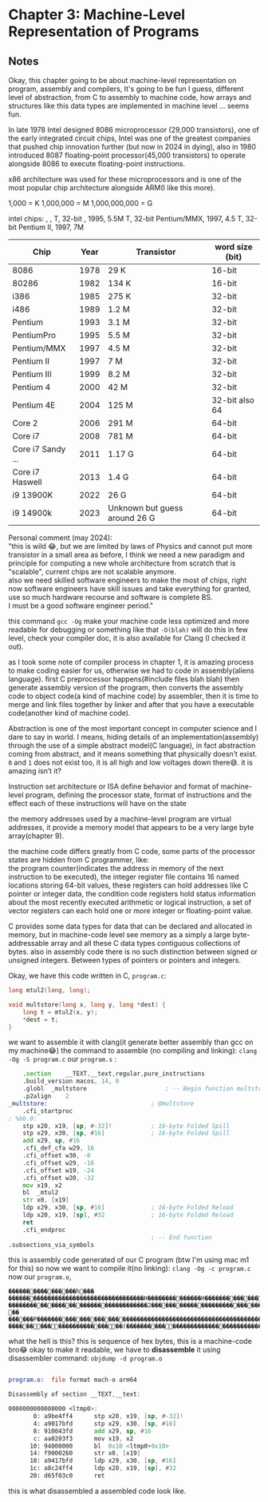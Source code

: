 # Chapter 3: Machine-Level Representation of Programs


## Notes

Okay, this chapter going to be about machine-level representation on program, assembly and compilers, It's going to be fun I guess, different level of abstraction, from C to assembly to machine code, how arrays and structures like this data types are implemented in machine level ... seems fun.

In late 1978 Intel designed 8086 microprocessor (29,000 transistors), one of the early integrated circuit chips, Intel was one of the greatest companies that pushed chip innovation further (but now in 2024 in dying), also in 1980 introduced 8087 floating-point processor(45,000 transistors) to operate alongside 8086 to execute floating-point instructions.

x86 architecture was used for these microprocessors and is one of the most popular chip architecture alongside ARM(I like this more).

1,000 = K
1,000,000 = M
1,000,000,000 = G

intel chips: 
, ,  T, 32-bit
, 1995, 5.5M T, 32-bit
Pentium/MMX, 1997, 4.5 T, 32-bit
Pentium II, 1997, 7M 

| Chip              | Year | Transistor                    | word size (bit) |
| ----------------- | ---- | ----------------------------- | --------------- |
| 8086              | 1978 | 29 K                          | 16-bit          |
| 80286             | 1982 | 134 K                         | 16-bit          |
| i386              | 1985 | 275 K                         | 32-bit          |
| i486              | 1989 | 1.2 M                         | 32-bit          |
| Pentium           | 1993 | 3.1 M                         | 32-bit          |
| PentiumPro        | 1995 | 5.5 M                         | 32-bit          |
| Pentium/MMX       | 1997 | 4.5 M                         | 32-bit          |
| Pentium II        | 1997 | 7 M                           | 32-bit          |
| Pentium III       | 1999 | 8.2 M                         | 32-bit          |
| Pentium 4         | 2000 | 42 M                          | 32-bit          |
| Pentium 4E        | 2004 | 125 M                         | 32-bit also 64  |
| Core 2            | 2006 | 291 M                         | 64-bit          |
| Core i7           | 2008 | 781 M                         | 64-bit          |
| Core i7 Sandy ... | 2011 | 1.17 G                        | 64-bit          |
| Core i7 Haswell   | 2013 | 1.4 G                         | 64-bit          |
| i9 13900K         | 2022 | 26 G                          | 64-bit          |
| i9 14900k         | 2023 | Unknown but guess around 26 G | 64-bit          |

Personal comment (may 2024):  
"this is wild 😂, but we are limited by laws of Physics and cannot put more transistor in a small area as before, I think we need a new paradigm and principle for computing a new whole architecture from scratch that is "scalable", current chips are not scalable anymore.    
also we need skilled software engineers to make the most of chips, right now software engineers have skill issues and take everything for granted, use so much hardware recourse and software is complete BS.  
I must be a good software engineer period."

this command `gcc -Og` make your machine code less optimized and more readable for debugging or something like that `-O(blah)` will do this in few level, check your compiler doc, it is also available for Clang (I checked it out).

as I took some note of compiler process in chapter 1, it is amazing process to make coding easier for us, otherwise we had to code in assembly(aliens language). first C preprocessor happens(#include files blah blah) then generate assembly version of the program, then converts the assembly code to object code(a kind of machine code) by assembler, then it is time to merge and link files together by linker and after that you have a executable code(another kind of machine code).

Abstraction is one of the most important concept in computer science and I dare to say in world.  I means, hiding details of an implementation(assembly) through the use of a simple abstract model(C language), in fact abstraction coming from abstract, and it means something that physically doesn’t exist. `0` and `1` does not exist too, it is all high and low voltages down there😅. it is amazing isn’t it?

Instruction set architecture or ISA define behavior and format of machine-level program, defining the processor state, format of instructions and the effect each of these instructions will have on the state

the memory addresses used by a machine-level program are virtual addresses, it provide a memory model that appears to be a very large byte array(chapter 9).

the machine code differs greatly from C code, some parts of the processor states are hidden from C programmer, like:  
the program counter(indicates the address in memory of the next instruction to be executed), the integer register file contains 16 named locations storing 64-bit values, these registers can hold addresses like C pointer or integer data, the condition code registers hold status information about the most recently executed arithmetic or logical instruction, a set of vector registers can each hold one or more integer or floating-point value.

C provides some data types for data that can be declared and allocated in memory, but in machine-code level see memory as a simply a large byte-addressable array and all these C data types contiguous collections of bytes. also in assembly code there is no such distinction between signed or unsigned integers. Between types of pointers or pointers and integers.

Okay, we have this code written in C, `program.c`:  
```C
long mtul2(long, long);

void multstore(long x, long y, long *dest) {
	long t = mtul2(x, y);
	*dest = t;
}
```

we want to assemble it with clang(it generate better assembly than gcc on my machine😂)
the command to assemble (no compiling and linking): `clang -Og -S program.c`
our `program.s` :

```asm
	.section	__TEXT,__text,regular,pure_instructions
	.build_version macos, 14, 0
	.globl	_multstore                      ; -- Begin function multstore
	.p2align	2
_multstore:                             ; @multstore
	.cfi_startproc
; %bb.0:
	stp	x20, x19, [sp, #-32]!           ; 16-byte Folded Spill
	stp	x29, x30, [sp, #16]             ; 16-byte Folded Spill
	add	x29, sp, #16
	.cfi_def_cfa w29, 16
	.cfi_offset w30, -8
	.cfi_offset w29, -16
	.cfi_offset w19, -24
	.cfi_offset w20, -32
	mov	x19, x2
	bl	_mtul2
	str	x0, [x19]
	ldp	x29, x30, [sp, #16]             ; 16-byte Folded Reload
	ldp	x20, x19, [sp], #32             ; 16-byte Folded Reload
	ret
	.cfi_endproc
                                        ; -- End function
.subsections_via_symbols

```
  
this is assembly code generated of our C program (btw I'm using mac m1 for this)
so now we want to compile it(no linking): `clang -Og -c program.c`
now our `program.o`, 
```
����������������h��� �������������������������������������H��������������H��������������������__text����������__TEXT������������������$����������������������������������__compact_unwind__LD������������(������� ����������������������������������2�������������������������������� �� ������P�����������������������������������������������������������������������O���{��C��������`���{A��O¨�_�������������$��������������������������-������������������������(�����������������������������������_multstore�_mtul2�ltmp1�ltmp0��
```

what the hell is this? this is sequence of hex bytes, this is a machine-code bro😂
okay to make it readable, we have to **disassemble** it using disassembler 
command: `objdump -d program.o` 
```asm

program.o:	file format mach-o arm64

Disassembly of section __TEXT,__text:

0000000000000000 <ltmp0>:
       0: a9be4ff4     	stp	x20, x19, [sp, #-32]!
       4: a9017bfd     	stp	x29, x30, [sp, #16]
       8: 910043fd     	add	x29, sp, #16
       c: aa0203f3     	mov	x19, x2
      10: 94000000     	bl	0x10 <ltmp0+0x10>
      14: f9000260     	str	x0, [x19]
      18: a9417bfd     	ldp	x29, x30, [sp, #16]
      1c: a8c24ff4     	ldp	x20, x19, [sp], #32
      20: d65f03c0     	ret

```

this is what disassembled a assembled code look like.



